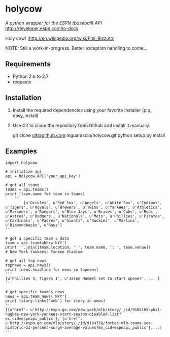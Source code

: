 holycow
=======
*A python wrapper for the ESPN (baseball) API*   
http://developer.espn.com/io-docs

Holy cow! (http://en.wikipedia.org/wiki/Phil_Rizzuto)

NOTE: Still a work-in-progress. Better exception handling to come...

Requirements
-----------------
- Python 2.6 to 2.7
- requests


Installation
------------
1) Install the required dependencies using your favorite installer (pip, easy_install)

2) Use Git to clone the repository from Github
and install it manually:

	git clone git@github.com:mguarascio/holycow.git
	python setup.py install

Examples
--------
	import holycow

	# initialize api
	api = holycow.API('your_api_key')

	# get all teams 
	teams = api.teams()
	print [team.name for team in teams]
        '''
            [u'Orioles', u'Red Sox', u'Angels', u'White Sox', u'Indians', u'Tigers', u'Royals', u'Brewers', u'Twins', u'Yankees', u'Athletics', u'Mariners', u'Rangers', u'Blue Jays', u'Braves', u'Cubs', u'Reds', u'Astros', u'Dodgers', u'Nationals', u'Mets', u'Phillies', u'Pirates', u'Cardinals', u'Padres', u'Giants', u'Rockies', u'Marlins', u'Diamondbacks', u'Rays']
	'''
 
	# get a specific team's data
	team = api.team(abbr='NYY')
	print ''.join([team.location, ' ', team.name, ': ', team.venue])
	# New York Yankees: Yankee Stadium 	

	# get all top news 
	topnews = api.news()
	print [news.headline for news in topnews]
	'''
	[u'Phillies 4, Tigers 1', u'Jason Hammel set to start opener', ... ]
	'''
	
	# get specific team's news
	news = api.team_news('NYY')
	print [story.links['web'] for story in news]	
	'''
	[{u'href': u'http://espn.go.com/new-york/mlb/story/_/id/9105109/phil-hughes-new-york-yankees-start-season-disabled-list?ex_cid=espnapi_public'}, {u'href': u'http://espn.go.com/mlb/story/_/id/9104778/forbes-mlb-teams-see-historic-23-percent-surge-average-values?ex_cid=espnapi_public'},...]
	'''

